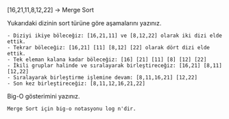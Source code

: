 [16,21,11,8,12,22] -> Merge Sort

Yukarıdaki dizinin sort türüne göre aşamalarını yazınız.

    - Diziyi ikiye böleceğiz: [16,21,11] ve [8,12,22] olarak iki dizi elde ettik.
    - Tekrar böleceğiz: [16,21] [11] [8,12] [22] olarak dört dizi elde ettik.
    - Tek eleman kalana kadar böleceğiz: [16] [21] [11] [8] [12] [22]
    - İkili gruplar halinde ve sıralayarak birleştireceğiz: [16,21] [8,11] [12,22]
    - Sıralayarak birleştirme işlemine devam: [8,11,16,21] [12,22]
    - Son kez birleştireceğiz: [8,11,12,16,21,22]

Big-O gösterimini yazınız.

    Merge Sort için big-o notasyonu log n'dir.
